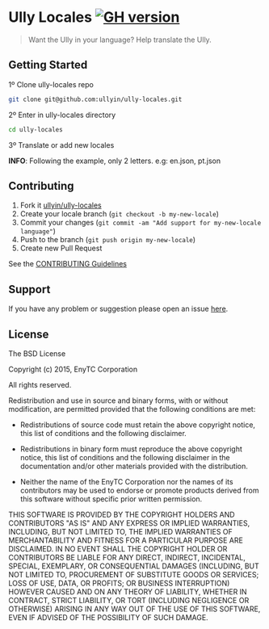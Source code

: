 # Ully Locales [![GH version](https://badge-me.herokuapp.com/api/gh/ullyin/ully-locales.png)](http://badges.enytc.com/for/gh/ullyin/ully-locales)

> Want the Ully in your language? Help translate the Ully.

## Getting Started

1º Clone ully-locales repo

```bash
git clone git@github.com:ullyin/ully-locales.git
```

2º Enter in ully-locales directory
```bash
cd ully-locales
```

3º Translate or add new locales

**INFO**: Following the example, only 2 letters. e.g: en.json, pt.json

## Contributing

1. Fork it [ullyin/ully-locales](https://github.com/ullyin/ully-locales/fork)
2. Create your locale branch (`git checkout -b my-new-locale`)
3. Commit your changes (`git commit -am "Add support for my-new-locale language"`)
4. Push to the branch (`git push origin my-new-locale`)
5. Create new Pull Request

See the [CONTRIBUTING Guidelines](CONTRIBUTING.md)

## Support
If you have any problem or suggestion please open an issue [here](https://github.com/ullyin/ully-locales/issues).

## License

The BSD License

Copyright (c) 2015, EnyTC Corporation

All rights reserved.

Redistribution and use in source and binary forms, with or without modification,
are permitted provided that the following conditions are met:

* Redistributions of source code must retain the above copyright notice, this
  list of conditions and the following disclaimer.

* Redistributions in binary form must reproduce the above copyright notice, this
  list of conditions and the following disclaimer in the documentation and/or
  other materials provided with the distribution.

* Neither the name of the EnyTC Corporation nor the names of its
  contributors may be used to endorse or promote products derived from
  this software without specific prior written permission.

THIS SOFTWARE IS PROVIDED BY THE COPYRIGHT HOLDERS AND CONTRIBUTORS "AS IS" AND
ANY EXPRESS OR IMPLIED WARRANTIES, INCLUDING, BUT NOT LIMITED TO, THE IMPLIED
WARRANTIES OF MERCHANTABILITY AND FITNESS FOR A PARTICULAR PURPOSE ARE
DISCLAIMED. IN NO EVENT SHALL THE COPYRIGHT HOLDER OR CONTRIBUTORS BE LIABLE FOR
ANY DIRECT, INDIRECT, INCIDENTAL, SPECIAL, EXEMPLARY, OR CONSEQUENTIAL DAMAGES
(INCLUDING, BUT NOT LIMITED TO, PROCUREMENT OF SUBSTITUTE GOODS OR SERVICES;
LOSS OF USE, DATA, OR PROFITS; OR BUSINESS INTERRUPTION) HOWEVER CAUSED AND ON
ANY THEORY OF LIABILITY, WHETHER IN CONTRACT, STRICT LIABILITY, OR TORT
(INCLUDING NEGLIGENCE OR OTHERWISE) ARISING IN ANY WAY OUT OF THE USE OF THIS
SOFTWARE, EVEN IF ADVISED OF THE POSSIBILITY OF SUCH DAMAGE.

